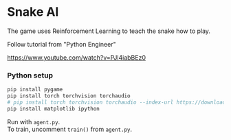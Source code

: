 # Snake AI

The game uses Reinforcement Learning to teach the snake how to play.

Follow tutorial from "Python Engineer"

https://www.youtube.com/watch?v=PJl4iabBEz0

### Python setup
```sh
pip install pygame
pip install torch torchvision torchaudio
# pip install torch torchvision torchaudio --index-url https://download.pytorch.org/whl/cpu
pip install matplotlib ipython
```

Run with `agent.py`.  
To train, uncomment `train()` from `agent.py`.
